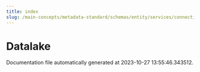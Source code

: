 ```yaml
---
title: index
slug: /main-concepts/metadata-standard/schemas/entity/services/connections/database/datalake
---
```


# Datalake

Documentation file automatically generated at 2023-10-27 13:55:46.343512.
